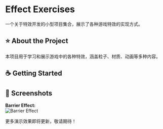 # Effect Exercises  
一个关于特效开发的小型项目集合，展示了各种游戏特效的实现方式。

## ⭐ About the Project  
本项目用于学习和展示游戏中的各种特效，涵盖粒子、材质、动画等多种内容。  

## ☕ Getting Started <!-- TODO Need to be updated/checked at the end of the project -->  

## 📸 Screenshots <!-- TODO Need to be updated/checked at the end of the project -->  
**Barrier Effect:**  
![Barrier Effect](ScreenShots/Barrier.gif)  

更多演示效果即将更新，敬请期待！
